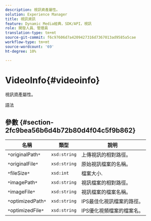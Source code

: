 ```yaml
---
description: 視訊資產屬性。
solution: Experience Manager
title: 視訊資訊
feature: Dynamic Media經典，SDK/API，視訊
role: 開發人員、管理員
translation-type: tm+mt
source-git-commit: f6c97606d7a4209427316d7367013ad9585a5cae
workflow-type: tm+mt
source-wordcount: '69'
ht-degree: 10%

---
```



# VideoInfo{#videoinfo}

視訊資產屬性。

語法

## 參數 {#section-2fc9bea56b6d4b72b80d4f04c5f9b862}

| 名稱 | 類型 | 說明 |
|---|---|---|
| `*`originalPath`*` | `xsd:string` | 上傳視訊的相對路徑。 |
| `*`originalFile`*` | `xsd:string` | 原始視訊檔案的名稱。 |
| `*`fileSize`*` | `xsd:int` | 檔案大小. |
| `*`imagePath`*` | `xsd:string` | 視訊檔案的相對路徑。 |
| `*`imageFile`*` | `xsd:string` | 視訊檔案的檔案名稱。 |
| `*`optimizedPath`*` | `xsd:string` | IPS最佳化視訊檔案的路徑。 |
| `*`optimizedFile`*` | `xsd:string` | IPS優化視頻檔案的檔案名。 |

